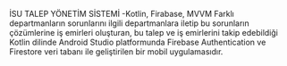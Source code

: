 İSU TALEP YÖNETİM SİSTEMİ
-Kotlin, Firabase, MVVM
Farklı departmanların sorunlarını ilgili departmanlara iletip bu sorunların 
çözümlerine iş emirleri oluşturan, bu talep ve iş emirlerini takip edebildiği Kotlin 
dilinde Android Studio platformunda Firebase Authentication ve Firestore veri 
tabanı ile geliştirilen bir mobil uygulamasıdır.
